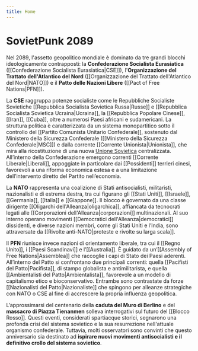 ```yaml
---
title: Home
---
```

# SovietPunk 2089
Nel 2089, l'assetto geopolitico mondiale è dominato da tre grandi blocchi ideologicamente contrapposti: la **Confederazione Socialista Eurasiatica** ([[Confederazione Socialista Eurasiatica|CSE]]), l'**Organizzazione del Trattato dell'Atlantico del Nord** ([[Organizzazione del Trattato dell'Atlantico del Nord|NATO]]) e il **Patto delle Nazioni Libere** ([[Pact of Free Nations|PFN]]).

La **CSE** raggruppa potenze socialiste come le Repubbliche Socialiste Sovietiche [[Repubblica Socialista Sovietica Russa|Russe]] e [[Repubblica Socialista Sovietica Ucraina|Ucraina]], la [[Repubblica Popolare Cinese]], [[Iran]], [[Cuba]], oltre a numerosi Paesi africani e sudamericani. La struttura politica è caratterizzata da un sistema monopartitico sotto il controllo del [[Partito Comunista Unitario Confederale]], sostenuto dal Ministero della Sicurezza Confederale ([[Ministero della Sicurezza Confederale|MSC]]) e dalla corrente [[Corrente Unionista|Unionista]], che mira alla ricostituzione di una nuova [Unione Sovietica](https://it.wikipedia.org/wiki/Unione_Sovietica) centralizzata. All’interno della Confederazione emergono correnti [[Corrente Liberale|Liberali]], appoggiate in particolare dai [[Possidenti]] terrieri cinesi, favorevoli a una riforma economica estesa e a una limitazione dell’intervento diretto del Partito nell’economia.

La **NATO** rappresenta una coalizione di Stati antisocialisti, militaristi, nazionalisti e di estrema destra, tra cui figurano gli [[Stati Uniti]], [[Israele]], [[Germania]], [[Italia]] e [[Giappone]]. Il blocco è governato da una classe dirigente [[Oligarchi dell'Alleanza|oligarchica]], affiancata da tecnocrati legati alle [[Corporazioni dell'Alleanza|corporazioni]] multinazionali. Al suo interno operano movimenti [[Democratici dell'Alleanza|democratici]] dissidenti, e diverse nazioni membri, come gli Stati Uniti e l’India, sono attraversate da [[Rivolte anti-NATO|proteste e rivolte su larga scala]].

Il **PFN** riunisce invece nazioni di orientamento liberale, tra cui il [[Regno Unito]], i [[Paesi Scandinavi]] e l’[[Australia]]. È guidato da un’[[Assembly of Free Nations|Assemblea]] che raccoglie i capi di Stato dei Paesi aderenti. All’interno del Patto si confrontano due principali correnti: quella [[Pacifisti del Patto|Pacifista]], di stampo globalista e antimilitarista, e quella [[Ambientalisti del Patto|Ambientalista]], favorevole a un modello di capitalismo etico e bioconservativo. Entrambe sono contrastate da forze [[Nazionalisti del Patto|Nazionaliste]] che spingono per alleanze strategiche con NATO o CSE al fine di accrescere la propria influenza geopolitica.

L’approssimarsi del centenario della **caduta del Muro di Berlino** e del **massacro di Piazza Tienanmen** solleva interrogativi sul futuro del [[Blocco Rosso]]. Questi eventi, considerati spartiacque storici, segnarono una profonda crisi del sistema sovietico e la sua resurrezione nell'attuale organismo confederale. Tuttavia, molti osservatori sono convinti che questo anniversario sia destinato ad **ispirare nuovi movimenti antisocialisti e il definitivo crollo del sistema sovietico**.